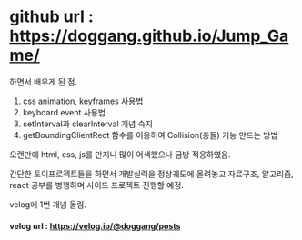# github url : https://doggang.github.io/Jump_Game/ 

하면서 배우게 된 점.

1. css animation, keyframes 사용법
2. keyboard event 사용법
3. setInterval과 clearInterval 개념 숙지
4. getBoundingClientRect 함수를 이용하여 Collision(충돌) 기능 만드는 방법

오랜만에 html, css, js를 만지니 많이 어색했으나 금방 적응하였음.

간단한 토이프로젝트들을 하면서 개발실력을 정상궤도에 올려놓고 자료구조, 알고리즘, react 공부를 병행하며 사이드 프로젝트 진행할 예정.

velog에 1번 개념 올림.
#### velog url : https://velog.io/@doggang/posts
